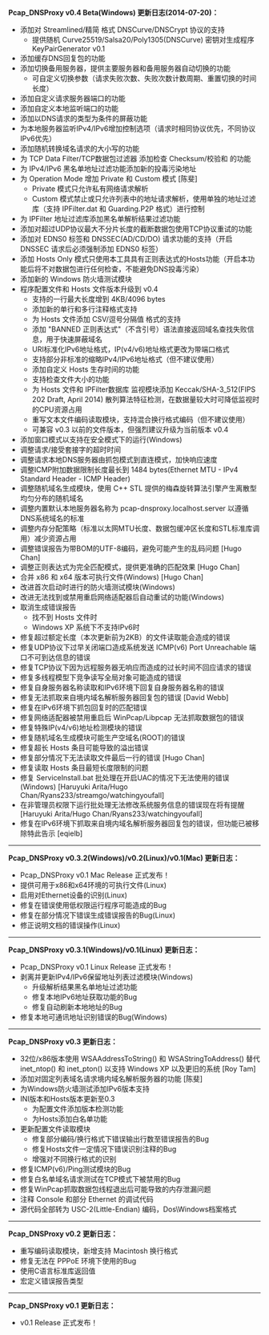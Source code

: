 **Pcap_DNSProxy v0.4 Beta(Windows) 更新日志(2014-07-20)：**<br />

* 添加对 Streamlined/精简 格式 DNSCurve/DNSCrypt 协议的支持
    * 提供随机 Curve25519/Salsa20/Poly1305(DNSCurve) 密钥对生成程序 KeyPairGenerator v0.1
* 添加缓存DNS回复包的功能
* 添加切换备用服务器，提供主要服务器和备用服务器自动切换的功能
    * 可自定义切换参数（请求失败次数、失败次数计数周期、重置切换的时间长度）
* 添加自定义请求服务器端口的功能
* 添加自定义本地监听端口的功能
* 添加以DNS请求的类型为条件的屏蔽功能
* 为本地服务器监听IPv4/IPv6增加控制选项（请求时相同协议优先，不同协议IPv6优先）
* 添加随机转换域名请求的大小写的功能
* 为 TCP Data Filter/TCP数据包过滤器 添加检查 Checksum/校验和 的功能
* 为 IPv4/IPv6 黑名单地址过滤功能添加新的投毒污染地址
* 为 Operation Mode 增加 Private 和 Custom 模式 [陈斐]
    * Private 模式只允许私有网络请求解析
    * Custom 模式禁止或只允许列表中的地址请求解析，使用单独的地址过滤库（支持 IPFilter.dat 和 Guarding.P2P 格式）进行控制
* 为 IPFilter 地址过滤库添加黑名单解析结果过滤功能
* 添加对超过UDP协议最大不分片长度的截断数据包使用TCP协议重试的功能
* 添加对 EDNS0 标签和 DNSSEC(AD/CD/DO) 请求功能的支持（开启 DNSSEC 请求后必须强制添加 EDNS0 标签）
* 添加 Hosts Only 模式只使用本工具具有正则表达式的Hosts功能（开启本功能后将不对数据包进行任何检查，不能避免DNS投毒污染）
* 添加新的 Windows 防火墙测试模块
* 程序配置文件和 Hosts 文件版本升级到 v0.4
    * 支持的一行最大长度增到 4KB/4096 bytes
    * 添加新的单行和多行注释格式支持
    * 为 Hosts 文件添加 CSV/逗号分隔值 格式的支持
    * 添加 "BANNED 正则表达式"（不含引号）语法直接返回域名查找失败信息，用于快速屏蔽域名
    * URI标准化IPv6地址格式，IP(v4/v6)地址格式更改为带端口格式
    * 支持部分非标准的缩略IPv4/IPv6地址格式（但不建议使用）
    * 添加自定义 Hosts 生存时间的功能
    * 支持检查文件大小的功能
    * 为 Hosts 文件和 IPFilter数据库 监视模块添加 Keccak/SHA-3_512(FIPS 202 Draft, April 2014) 散列算法特征检测，在数据量较大时可降低监视时的CPU资源占用
    * 重写文本文件编码读取模块，支持混合换行格式编码（但不建议使用）
    * 可兼容 v0.3 以前的文件版本，但强烈建议升级为当前版本 v0.4
* 添加窗口模式以支持在安全模式下的运行(Windows)
* 调整请求/接受套接字的超时时间
* 调整请求本地DNS服务器由抓包模式到直连模式，加快响应速度
* 调整ICMP附加数据限制长度最长到 1484 bytes(Ethernet MTU - IPv4 Standard Header - ICMP Header)
* 调整随机域名生成模块，使用 C++ STL 提供的梅森旋转算法引擎产生离散型均匀分布的随机域名
* 调整内置默认本地服务器名称为 pcap-dnsproxy.localhost.server 以遵循DNS系统域名的标准
* 调整内存分配策略（标准以太网MTU长度、数据包缓冲区长度和STL标准库调用）减少资源占用
* 调整错误报告为带BOM的UTF-8编码，避免可能产生的乱码问题 [Hugo Chan]
* 调整正则表达式为完全匹配模式，提供更准确的匹配效果 [Hugo Chan]
* 合并 x86 和 x64 版本可执行文件(Windows) [Hugo Chan]
* 改进首次启动时进行的防火墙测试模块(Windows)
* 改进无法找到或禁用重启网络适配器后自动重试的功能(Windows)
* 取消生成错误报告
    * 找不到 Hosts 文件时
    * Windows XP 系统下不支持IPv6时
* 修复超过额定长度（本次更新前为2KB）的文件读取能会造成的错误
* 修复UDP协议下过早关闭端口造成系统发送 ICMP(v6) Port Unreachable 端口不可到达信息的错误
* 修复TCP协议下因为远程服务器无响应而造成的过长时间不回应请求的错误
* 修复多线程模型下竞争读写全局对象可能造成的错误
* 修复自身服务器名称读取和IPv6环境下回复自身服务器名称的错误
* 修复无法抓取来自境内域名解析服务器回复包的错误 [David Webb]
* 修复在IPv6环境下抓包回复时的匹配错误
* 修复网络适配器被禁用重启后 WinPcap/Libpcap 无法抓取数据包的错误
* 修复特殊IP(v4/v6)地址检测模块的错误
* 修复随机域名生成模块可能生产空域名(ROOT)的错误
* 修复超长 Hosts 条目可能导致的溢出错误
* 修复部分情况下无法读取文件最后一行的错误 [Hugo Chan]
* 修复读取 Hosts 条目最短长度限制的问题
* 修复 ServiceInstall.bat 批处理在开启UAC的情况下无法使用的错误(Windows) [Haruyuki Arita/Hugo Chan/Ryans233/streamgo/watchingyoufall]
* 在非管理员权限下运行批处理无法修改系统服务信息的错误现在将有提醒 [Haruyuki Arita/Hugo Chan/Ryans233/watchingyoufall]
* 修复在IPv6环境下抓取来自境内域名解析服务器回复包的错误，但功能已被移除特此告示 [eqielb]

-----
**Pcap_DNSProxy v0.3.2(Windows)/v0.2(Linux)/v0.1(Mac) 更新日志：**<br />

* Pcap_DNSProxy v0.1 Mac Release 正式发布！
* 提供可用于x86和x64环境的可执行文件(Linux)
* 启用对Ethernet设备的识别(Linux)
* 修复在错误使用低权限运行程序可能造成的Bug
* 修复在部分情况下错误生成错误报告的Bug(Linux)
* 修正说明文档的错误操作(Linux)

-----
**Pcap_DNSProxy v0.3.1(Windows)/v0.1(Linux) 更新日志：**<br />
* Pcap_DNSProxy v0.1 Linux Release 正式发布！
* 剥离并更新IPv4/IPv6保留地址列表过滤模块(Windows)
  * 升级解析结果黑名单地址过滤功能
  * 修复本地IPv6地址获取功能的Bug
  * 修复自动刷新本地地址的Bug
* 修复本地可通讯地址识别错误的Bug(Windows)

-----
**Pcap_DNSProxy v0.3 更新日志：**<br />
* 32位/x86版本使用 WSAAddressToString() 和 WSAStringToAddress() 替代 inet_ntop() 和 inet_pton() 以支持 Windows XP 以及更旧的系统 [Roy Tam]
* 添加对固定列表域名请求境内域名解析服务器的功能 [陈斐]
* 为Windows防火墙测试添加IPv6版本支持
* INI版本和Hosts版本更新至0.3
  * 为配置文件添加版本检测功能
  * 为Hosts添加白名单功能
* 更新配置文件读取模块
  * 修复部分编码/换行格式下错误输出行数至错误报告的Bug
  * 修复Hosts文件一定情况下错误识别注释的Bug
  * 增强对不同换行格式的识别
* 修复ICMP(v6)/Ping测试模块的Bug
* 修复白名单域名请求测试在TCP模式下被禁用的Bug
* 修复WinPcap抓取数据包线程退出后可能导致的内存泄漏问题
* 注释 Console 和部分 Ethernet 的调试代码
* 源代码全部转为 USC-2(Little-Endian) 编码，Dos\Windows档案格式

-----
**Pcap_DNSProxy v0.2 更新日志：**<br />
* 重写编码读取模块，新增支持 Macintosh 换行格式
* 修复无法在 PPPoE 环境下使用的Bug
* 使用C语言标准库返回值
* 宏定义错误报告类型

-----
**Pcap_DNSProxy v0.1 更新日志：**<br />
* v0.1 Release 正式发布！